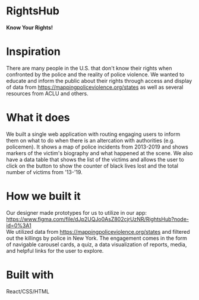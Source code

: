 # RightsHub
**Know Your Rights!**

# Inspiration
There are many people in the U.S. that don't know their rights when confronted by the police and the reality of police violence. We wanted to educate and inform the public about their rights through access and display of data from https://mappingpoliceviolence.org/states as well as several resources from ACLU and others. 

# What it does

We built a single web application with routing engaging users to inform them on what to do when there is an altercation with authorities (e.g. policemen). It shows a map of police incidents from 2013-2019 and shows markers of the victim's biography and what happened at the scene. We also have a data table that shows the list of the victims and allows the user to click on the button to show the counter of black lives lost and the total number of victims from '13-'19.  

# How we built it 
Our designer made prototypes for us to utilize in our app: https://www.figma.com/file/dJp2UQJo0AsZ802cjrUzNR/RightsHub?node-id=0%3A1  
We utilized data from https://mappingpoliceviolence.org/states and filtered out the killings by police in New York. The engagement comes in the form of navigable carousel cards, a quiz, a data visualization of reports, media, and helpful links for the user to explore.

# Built with
React/CSS/HTML
